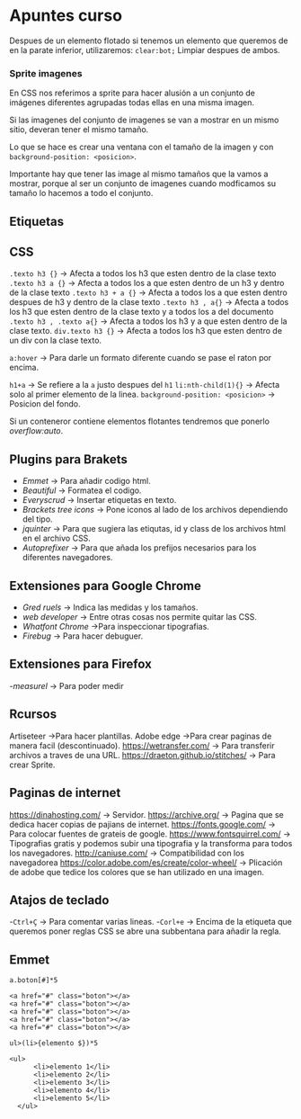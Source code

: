 # Apuntes curso

Despues de un elemento flotado si tenemos un elemento que queremos de en la parate inferior, utilizaremos:
`clear:bot;` Limpiar despues de ambos.

### Sprite imagenes
En CSS nos referimos a sprite para hacer alusión a un conjunto de imágenes diferentes agrupadas todas ellas en una misma imagen.

Si las imagenes del conjunto de imagenes se van a mostrar en un mismo sitio, deveran tener el mismo tamaño.

Lo que se hace es crear una ventana con el tamaño de la imagen y con `background-position: <posicion>`.

Importante hay que tener las image al mismo tamaños que la vamos a mostrar, porque al ser un conjunto de imagenes cuando modficamos su tamaño lo hacemos a todo el conjunto.

## Etiquetas

<!-- @[que est esto](http:www.google.es) -->
<!-- [^]al final -->

## CSS
`.texto h3 {}` -> Afecta a todos los h3 que esten dentro de la clase texto
`.texto h3 a {}` -> Afecta a todos los a que esten dentro de un h3 y dentro de la clase texto
`.texto h3 + a {}` -> Afecta a todos los a que esten dentro despues de h3 y dentro de la clase texto
`.texto h3 , a{}` -> Afecta a todos los h3 que esten dentro de la clase texto y a todos los a del documento
`.texto h3 , .texto a{}` -> Afecta a todos los h3 y a que esten dentro de la clase texto.
`div.texto h3 {}` -> Afecta a todos los h3 que esten dentro de un div con la clase texto.

`a:hover` -> Para darle un formato diferente cuando se pase el raton por encima.

`h1+a` -> Se refiere a la `a` justo despues del `h1`
`li:nth-child(1){}` -> Afecta solo al primer elemento de la linea.
`background-position: <posicion>` -> Posicion del fondo.

Si un conteneror contiene elementos flotantes tendremos que ponerlo *overflow:auto*.

## Plugins para Brakets
-    *Emmet* -> Para añadir codigo html.
-    *Beautiful* -> Formatea el codigo.
-    *Everyscrud* -> Insertar etiquetas en texto.
-    *Brackets tree icons* -> Pone iconos al lado de los archivos dependiendo del tipo.
-    *jquinter* -> Para que sugiera las etiqutas, id y class de los archivos html en el archivo CSS.
-    *Autoprefixer* -> Para que añada los prefijos necesarios para los diferentes navegadores.


## Extensiones para Google Chrome
-    *Gred ruels* -> Indica las medidas y los tamaños.
-    *web developer* -> Entre otras cosas nos permite quitar las CSS.
-    *Whatfont Chrome* ->Para inspeccionar tipografias.
-    *Firebug* -> Para hacer debuguer.

## Extensiones para Firefox
-*measurel* -> Para poder medir


## Rcursos
Artiseteer ->Para hacer plantillas.
Adobe edge ->Para crear paginas de manera facil (descontinuado).
<https://wetransfer.com/> -> Para transferir archivos a traves de una URL.
<https://draeton.github.io/stitches/> -> Para crear Sprite.

## Paginas de internet
<https://dinahosting.com/> -> Servidor.
<https://archive.org/> -> Pagina que se dedica hacer copias de pajians de internet.
<https://fonts.google.com/> -> Para colocar fuentes de grateis de google.
<https://www.fontsquirrel.com/> -> Tipografias gratis y podemos subir una tipografia y la transforma para todos los navegadores.
<http://caniuse.com/> -> Compatibilidad con los navegadorea
<https://color.adobe.com/es/create/color-wheel/> -> Plicación de adobe que tedice los colores que se han utilizado en una imagen.



## Atajos de teclado
-`Ctrl+Ç` -> Para comentar varias lineas.
-`Corl+e` -> Encima de la etiqueta que queremos poner reglas CSS se abre una subbentana para añadir la regla.

## Emmet

`a.boton[#]*5`
~~~
<a href="#" class="boton"></a>
<a href="#" class="boton"></a>
<a href="#" class="boton"></a>
<a href="#" class="boton"></a>
<a href="#" class="boton"></a>
~~~


`ul>(li>{elemento $})*5`
~~~
<ul>
      <li>elemento 1</li>
      <li>elemento 2</li>
      <li>elemento 3</li>
      <li>elemento 4</li>
      <li>elemento 5</li>
  </ul>
~~~
